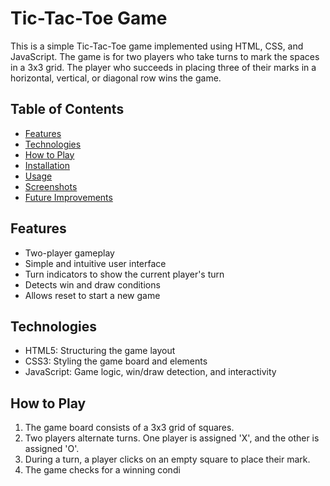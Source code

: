 # Tic-Tac-Toe Game

This is a simple Tic-Tac-Toe game implemented using HTML, CSS, and JavaScript. The game is for two players who take turns to mark the spaces in a 3x3 grid. The player who succeeds in placing three of their marks in a horizontal, vertical, or diagonal row wins the game.

## Table of Contents

- [Features](#features)
- [Technologies](#technologies)
- [How to Play](#how-to-play)
- [Installation](#installation)
- [Usage](#usage)
- [Screenshots](#screenshots)
- [Future Improvements](#future-improvements)

## Features

- Two-player gameplay
- Simple and intuitive user interface
- Turn indicators to show the current player's turn
- Detects win and draw conditions
- Allows reset to start a new game

## Technologies

- HTML5: Structuring the game layout
- CSS3: Styling the game board and elements
- JavaScript: Game logic, win/draw detection, and interactivity

## How to Play

1. The game board consists of a 3x3 grid of squares.
2. Two players alternate turns. One player is assigned 'X', and the other is assigned 'O'.
3. During a turn, a player clicks on an empty square to place their mark.
4. The game checks for a winning condi
